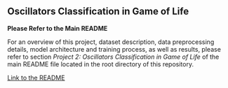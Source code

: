 ## Oscillators Classification in Game of Life

**Please Refer to the Main README**

For an overview of this project, dataset description, data preprocessing details, model architecture and training process, as well as results, please refer to section _Project 2: Oscillators Classification in Game of Life_ of the main README file located in the root directory of this repository.

[Link to the README](https://github.com/cayscays/neural-network-from-scratch/blob/main/README.md)
